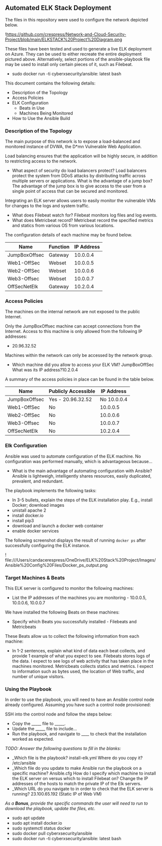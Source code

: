 ## Automated ELK Stack Deployment

The files in this repository were used to configure the network depicted below.

!https://github.com/crespress/Network-and-Cloud-Security-Project/blob/main/ELKSTACK%20Project%20Diagram.png

These files have been tested and used to generate a live ELK deployment on Azure. They can be used to either recreate the entire deployment pictured above. Alternatively, select portions of the ansible-playbook file may be used to install only certain pieces of it, such as Filebeat.

  - sudo docker run -ti cyberxsecurity/ansible: latest bash

This document contains the following details:
- Description of the Topology
- Access Policies
- ELK Configuration
  - Beats in Use
  - Machines Being Monitored
- How to Use the Ansible Build


### Description of the Topology

The main purpose of this network is to expose a load-balanced and monitored instance of DVWA, the D*mn Vulnerable Web Application.

Load balancing ensures that the application will be highly secure, in addition to restricting access to the network.
- What aspect of security do load balancers protect? Load balancers protect the system from DDoS attacks by distributing traffic across multiple servers or applications. What is the advantage of a jump box? The advantage of the jump box is to give access to the user from a single point of access that can be secured and monitored.

Integrating an ELK server allows users to easily monitor the vulnerable VMs for changes to the logs and system traffic.
- What does Filebeat watch for? Filebeat monitors log files and log events. 
- What does Metricbeat record? Metricbeat record the specified metrics and statics from various OS from various locations.

The configuration details of each machine may be found below.

| Name          | Function | IP Address  |
|---------------|----------|-------------|
| JumpBoxOffsec | Gateway  | 10.0.0.4    |
| Web1-OffSec   | Webset   | 10.0.0.5    |
| Web2-OffSec   | Webset   | 10.0.0.6    |
| Web3-Offsec   | Webset   | 10.0.0.7    |
| OffSecNetElk  | Gateway  | 10.2.0.4    |
### Access Policies

The machines on the internal network are not exposed to the public Internet. 

Only the JumpBoxOffsec machine can accept connections from the Internet. Access to this machine is only allowed from the following IP addresses:
- 20.96.32.52

Machines within the network can only be accessed by the network group.
- Which machine did you allow to access your ELK VM? JumpBoxOffSec What was its IP address?10.2.0.4

A summary of the access policies in place can be found in the table below.

| Name          | Publicly Accessible | IP Address  |
|---------------|---------------------|-------------|
| JumpBoxOffsec | Yes  -  20.96.32.52 | No 10.0.0.4 |
| Web1-OffSec   | No                  | 10.0.0.5    |
| Web2-OffSec   | No                  | 10.0.0.6    |
| Web3-Offsec   | No                  | 10.0.0.7    |
| OffSecNetElk  | No                  | 10.2.0.4    |

### Elk Configuration

Ansible was used to automate configuration of the ELK machine. No configuration was performed manually, which is advantageous because...
- What is the main advantage of automating configuration with Ansible? Ansible is lightweigh, intelligently shares resources, easily duplicated, prevalent, and redundant.

The playbook implements the following tasks:
- In 3-5 bullets, explain the steps of the ELK installation play. E.g., install Docker; download images
- unistall apache 2
- install docker.io
- install pip3
- download and launch a docker web container
- enable docker services

The following screenshot displays the result of running `docker ps` after successfully configuring the ELK instance.

! file:///Users/candacerespress/OneDrive/ELK%20Stack%20Project/Images/Ansible%20Config%20Files/Docker_ps_output.png

### Target Machines & Beats
This ELK server is configured to monitor the following machines:
- List the IP addresses of the machines you are monitoring - 10.0.0.5, 10.0.0.6, 10.0.0.7

We have installed the following Beats on these machines:
- Specify which Beats you successfully installed - Filebeats and Metricbeats

These Beats allow us to collect the following information from each machine:
- In 1-2 sentences, explain what kind of data each beat collects, and provide 1 example of what you expect to see. Filebeats stores logs of the data. I expect to see logs of web activity that has taken place in the machines monitored. Metricbeats collects statics and metrics. I expect to information such as bytes used, the location of Web traffic, and number of unique visitors. 

### Using the Playbook
In order to use the playbook, you will need to have an Ansible control node already configured. Assuming you have such a control node provisioned: 

SSH into the control node and follow the steps below:
- Copy the _____ file to _____.
- Update the _____ file to include...
- Run the playbook, and navigate to ____ to check that the installation worked as expected.

_TODO: Answer the following questions to fill in the blanks:_
- _Which file is the playbook? install-elk.yml Where do you copy it? /etc/ansible
- _Which file do you update to make Ansible run the playbook on a specific machine? Ansible.cfg How do I specify which machine to install the ELK server on versus which to install Filebeat on? Change the IP addresses of the hosts to match the private IP of the Elk servers. 
- _Which URL do you navigate to in order to check that the ELK server is running? 23.100.65.192 (Static IP of Web VM)

_As a **Bonus**, provide the specific commands the user will need to run to download the playbook, update the files, etc._ 
- sudo apt update
- sudo apt install docker.io
- sudo systemctl status docker
- sudo docker pull cyberxsecurity/ansible
- sudo docker run -ti cyberxsecurity/ansible: latest bash